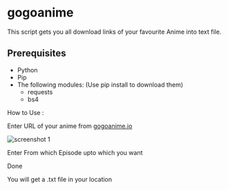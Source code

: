 # gogoanime
This script gets you all download links of your favourite Anime into text file.

## Prerequisites
* Python
* Pip
* The following modules:
  (Use pip install to download them)
  * requests
  * bs4

How to Use :

Enter URL of your anime from <a href="gogoanime.io">gogoanime.io<a>

![screenshot 1](https://user-images.githubusercontent.com/19632557/30665565-08b9f5a6-9e6f-11e7-8793-1b3b250a3e97.jpg)

Enter From which Episode upto which you want

Done

You will get a .txt file in your location

